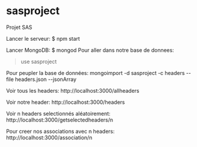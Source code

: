# sasproject
Projet SAS

Lancer le serveur:
$ npm start

Lancer MongoDB:
$ mongod
Pour aller dans notre base de donnees:
>use sasproject

Pour peupler la base de données:
mongoimport -d sasproject -c headers --file headers.json --jsonArray

Voir tous les headers:
http://localhost:3000/allheaders

Voir notre header:
http://localhost:3000/headers

Voir n headers selectionnés aléatoirement:
http://localhost:3000/getselectedheaders/n

Pour creer nos associations avec n headers:
http://localhost:3000/association/n
